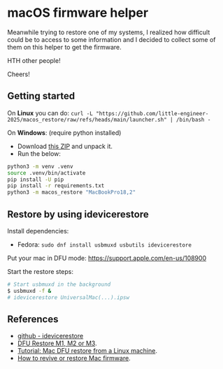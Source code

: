 # macOS firmware helper

Meanwhile trying to restore one of my systems, I realized how difficult
could be to access to some information and I decided to collect some of
them on this helper to get the firmware.

HTH other people!

Cheers!

## Getting started

On **Linux** you can do:
`curl -L "https://github.com/little-engineer-2025/macos_restore/raw/refs/heads/main/launcher.sh" | /bin/bash - `

On **Windows**: (require python installed)

- Download [this ZIP](#) and unpack it.
- Run the below:

```sh
python3 -m venv .venv
source .venv/bin/activate
pip install -U pip
pip install -r requirements.txt
python3 -m macos_restore "MacBookPro18,2"
```

## Restore by using idevicerestore

Install dependencies:

- Fedora: `sudo dnf install usbmuxd usbutils idevicerestore`

Put your mac in DFU mode: https://support.apple.com/en-us/108900

Start the restore steps:

```sh
# Start usbmuxd in the background
$ usbmuxd -f &
# idevicerestore UniversalMac(...).ipsw
```

## References

- [github - idevicerestore](https://github.com/libimobiledevice/idevicerestore)
- [DFU Restore M1, M2 or M3](https://www.youtube.com/watch?v=q-FsB2onSx0).
- [Tutorial: Mac DFU restore from a Linux machine](https://www.youtube.com/watch?v=IzMa-f6u_YM).
- [How to revive or restore Mac firmware](https://support.apple.com/en-us/108900).

